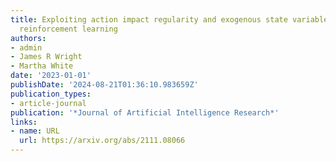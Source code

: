 ```yaml
---
title: Exploiting action impact regularity and exogenous state variables for offline
  reinforcement learning
authors:
- admin
- James R Wright
- Martha White
date: '2023-01-01'
publishDate: '2024-08-21T01:36:10.983659Z'
publication_types:
- article-journal
publication: '*Journal of Artificial Intelligence Research*'
links:
- name: URL
  url: https://arxiv.org/abs/2111.08066
---
```

